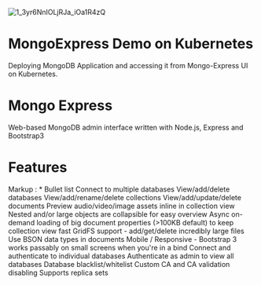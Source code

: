 ![1_3yr6NnIOLjRJa_iOa1R4zQ](https://user-images.githubusercontent.com/19241898/235276725-e45106aa-8252-49d6-a506-6b9f358759da.png)
# MongoExpress Demo on Kubernetes
 Deploying MongoDB Application and accessing it from Mongo-Express UI on Kubernetes.

# Mongo Express
Web-based MongoDB admin interface written with Node.js, Express and Bootstrap3

# Features #
Markup : * Bullet list
Connect to multiple databases
View/add/delete databases
View/add/rename/delete collections
View/add/update/delete documents
Preview audio/video/image assets inline in collection view
Nested and/or large objects are collapsible for easy overview
Async on-demand loading of big document properties (>100KB default) to keep collection view fast
GridFS support - add/get/delete incredibly large files
Use BSON data types in documents
Mobile / Responsive - Bootstrap 3 works passably on small screens when you're in a bind
Connect and authenticate to individual databases
Authenticate as admin to view all databases
Database blacklist/whitelist
Custom CA and CA validation disabling
Supports replica sets

